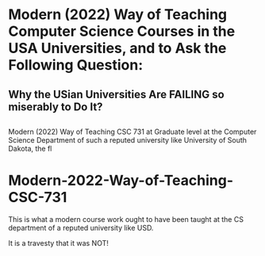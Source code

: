 # Modern (2022) Way of Teaching Computer Science Courses in the USA Universities, and to Ask the Following Question:
## Why the USian Universities Are FAILING so miserably to Do It?

##  

Modern (2022) Way of Teaching CSC 731 at Graduate level at the Computer Science Department of such a reputed university like University of South Dakota, the fl

# Modern-2022-Way-of-Teaching-CSC-731
This is what a modern course work ought to have been taught at the CS department of a reputed university like USD.

It is a travesty that it was NOT!
